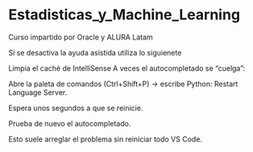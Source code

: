 # Estadisticas_y_Machine_Learning
Curso impartido por Oracle y ALURA Latam

Sí se desactiva la ayuda asistida utiliza lo siguienete

Limpia el caché de IntelliSense
A veces el autocompletado se “cuelga”:

Abre la paleta de comandos (Ctrl+Shift+P) → escribe Python: Restart Language Server.

Espera unos segundos a que se reinicie.

Prueba de nuevo el autocompletado.

Esto suele arreglar el problema sin reiniciar todo VS Code.